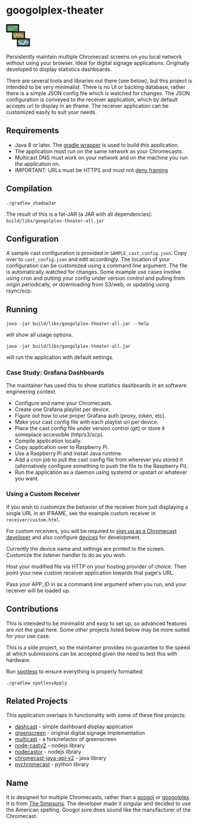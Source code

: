 # googolplex-theater

![Icon](src/main/resources/favicon.png)

Persistently maintain multiple Chromecast screens on you local network without using your browser.
Ideal for digital signage applications.
Originally developed to display statistics dashboards.

There are several tools and libraries out there (see below), but this project is intended to be very minimalist.
There is no UI or backing database, rather there is a simple JSON config file which is watched for changes.
The JSON configuration is conveyed to the receiver application, which by default accepts url to display in an iframe.
The receiver application can be customized easily to suit your needs. 

## Requirements

* Java 8 or later. The [gradle wrapper](https://docs.gradle.org/current/userguide/gradle_wrapper.html) is used to build this application.
* The application must run on the same network as your Chromecasts.
* Multicast DNS must work on your network and on the machine you run the application on.
* IMPORTANT: URLs must be HTTPS and must not [deny framing](https://developer.mozilla.org/en-US/docs/Web/HTTP/Headers/X-Frame-Options) 

## Compilation

```
./gradlew shadowJar
```

The result of this is a fat-JAR (a JAR with all dependencies): `build/libs/googolplex-theater-all.jar`

## Configuration

A sample cast configuration is provided in `SAMPLE_cast_config.json`.
Copy over to `cast_config.json` and edit accordingly.
The location of your configuration can be customized using a command line argument.
The file is automatically watched for changes.
Some example use cases involve using cron and putting your config under version control and pulling from origin periodically, or downloading from S3/web, or updating using rsync/scp.

## Running

```
java -jar build/libs/googolplex-theater-all.jar --help
```
will show all usage options.

```
java -jar build/libs/googolplex-theater-all.jar
```
will run the application with default settings.

### Case Study: Grafana Dashboards

The maintainer has used this to show statistics dashboards in an software engineering context.

* Configure and name your Chromecasts.
* Create one Grafana playlist per device.
* Figure out how to use proper Grafana auth (proxy, token, etc).
* Make your cast config file with each playlist url per device.
* Place the cast config file under version control (git) or store it someplace accessible (http/s3/scp).
* Compile application locally.
* Copy application over to Raspberry Pi.
* Use a Raspberry Pi and install Java runtime.
* Add a cron job to pull the cast config file from wherever you stored it (alternatively configure something to push the file to the Raspberry Pi).
* Run the application as a daemon using systemd or upstart or whatever you want.

### Using a Custom Receiver

If you wish to customize the behavior of the receiver from just displaying a single URL in an IFRAME, see the example custom receiver in `receiver/custom.html`.

For custom receivers, you will be required to [sign up as a Chromecast developer](https://developers.google.com/cast/docs/registration#RegisterApp) and also configure [devices](https://cast.google.com/publish) for development.

Currently the device name and settings are printed to the screen. Customize the listener handler to do as you wish.

Host your modified file via HTTP on your hosting provider of choice. Then point your new custom receiver application towards that page's URL.

Pass your APP_ID in as a command line argument when you run, and your receiver will be loaded up.

## Contributions

This is intended to be minimalist and easy to set up, so advanced features are not the goal here. Some other projects listed below may be more suited for your use case.

This is a side project, so the maintainer provides no guarantee to the speed at which submissions can be accepted given the need to test this with hardware.

Run [spotless](https://github.com/diffplug/spotless) to ensure everything is properly formatted:

```
./gradlew spotlessApply
```

## Related Projects

This application overlaps in functionality with some of these fine projects:

* [dashcast](https://github.com/stestagg/dashcast) - simple dashboard display application 
* [greenscreen](https://github.com/groupon/greenscreen) - original digital signage implementation
* [multicast](https://github.com/superhawk610/multicast) - a fork/refactor of greenscreen
* [node-castv2](https://github.com/thibauts/node-castv2) - nodejs library
* [nodecastor](https://github.com/vincentbernat/nodecastor) - nodejs library
* [chromecast-java-api-v2](https://github.com/vitalidze/chromecast-java-api-v2) - java library
* [pychromecast](https://github.com/balloob/pychromecast) - python library

## Name

It is designed for multiple Chromecasts, rather than a [googol](https://en.wikipedia.org/wiki/Googol) or [googolplex](https://en.wikipedia.org/wiki/Googolplex).
It is from [The Simpsons](https://simpsons.fandom.com/wiki/Springfield_Googolplex_Theatres). The developer made it singular and decided to use the American spelling.
Googol sure does sound like the manufacturer of the Chromecast.